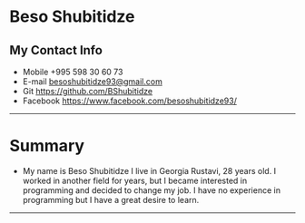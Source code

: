 # Beso Shubitidze
## My Contact Info

-	Mobile  +995 598 30 60 73
-	E-mail besoshubitidze93@gmail.com
-	Git https://github.com/BShubitidze
-	Facebook https://www.facebook.com/besoshubitidze93/

---

# Summary

- My name is Beso Shubitidze I live in Georgia Rustavi, 28 years old. I worked in another field for years, but I became interested in programming and decided to change my job. I have no experience in programming but I have a great desire to learn.


---


